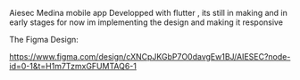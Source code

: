 Aiesec Medina mobile app Developped with flutter , its still in making and in early stages for now im implementing the design and making it responsive

The Figma Design:

https://www.figma.com/design/cXNCpJKGbP7O0davgEw1BJ/AIESEC?node-id=0-1&t=H1m7TzmxGFUMTAQ6-1


